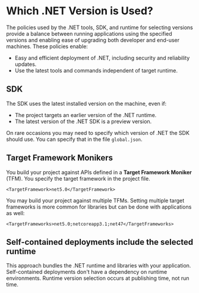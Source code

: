 # Which .NET Version is Used?

The policies used by the .NET tools, SDK, and runtime for selecting versions provide a balance between running applications using the specified versions and enabling ease of upgrading both developer and end-user machines. These policies enable:

* Easy and efficient deployment of .NET, including security and reliability updates.
* Use the latest tools and commands independent of target runtime.

## SDK

The SDK uses the latest installed version on the machine, even if:

* The project targets an earlier version of the .NET runtime.
* The latest version of the .NET SDK is a preview version.

On rare occasions you may need to specify which version of .NET the SDK should use. You can specify that in the file `global.json`.

## Target Framework Monikers

You build your project against APIs defined in a **Target Framework Moniker** (TFM). You specify the target framework in the project file.

```csproj
<TargetFramework>net5.0</TargetFramework>
```

You may build your project against multiple TFMs. Setting multiple target frameworks is more common for libraries but can be done with applications as well:

```csproj
<TargetFrameworks>net5.0;netcoreapp3.1;net47</TargetFrameworks>
```

## Self-contained deployments include the selected runtime

This approach bundles the .NET runtime and libraries with your application. Self-contained deployments don't have a dependency on runtime environments. Runtime version selection occurs at publishing time, not run time.


